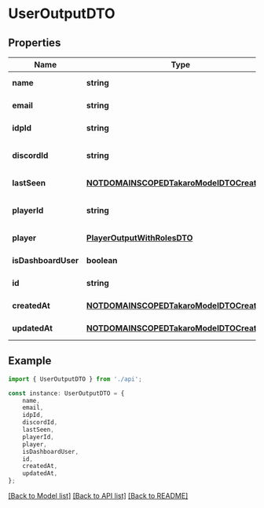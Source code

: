 # UserOutputDTO


## Properties

Name | Type | Description | Notes
------------ | ------------- | ------------- | -------------
**name** | **string** |  | [default to undefined]
**email** | **string** |  | [default to undefined]
**idpId** | **string** |  | [default to undefined]
**discordId** | **string** |  | [optional] [default to undefined]
**lastSeen** | [**NOTDOMAINSCOPEDTakaroModelDTOCreatedAt**](NOTDOMAINSCOPEDTakaroModelDTOCreatedAt.md) |  | [default to undefined]
**playerId** | **string** |  | [optional] [default to undefined]
**player** | [**PlayerOutputWithRolesDTO**](PlayerOutputWithRolesDTO.md) |  | [default to undefined]
**isDashboardUser** | **boolean** |  | [default to undefined]
**id** | **string** |  | [default to undefined]
**createdAt** | [**NOTDOMAINSCOPEDTakaroModelDTOCreatedAt**](NOTDOMAINSCOPEDTakaroModelDTOCreatedAt.md) |  | [default to undefined]
**updatedAt** | [**NOTDOMAINSCOPEDTakaroModelDTOCreatedAt**](NOTDOMAINSCOPEDTakaroModelDTOCreatedAt.md) |  | [default to undefined]

## Example

```typescript
import { UserOutputDTO } from './api';

const instance: UserOutputDTO = {
    name,
    email,
    idpId,
    discordId,
    lastSeen,
    playerId,
    player,
    isDashboardUser,
    id,
    createdAt,
    updatedAt,
};
```

[[Back to Model list]](../README.md#documentation-for-models) [[Back to API list]](../README.md#documentation-for-api-endpoints) [[Back to README]](../README.md)
